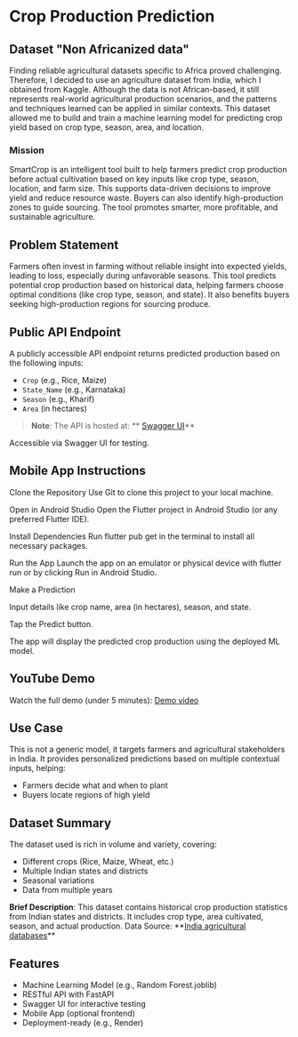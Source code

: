 # Crop Production Prediction 

## Dataset "Non Africanized data"
Finding reliable agricultural datasets specific to Africa proved challenging. Therefore, I decided to use an agriculture dataset from India, which I obtained from Kaggle. Although the data is not African-based, it still represents real-world agricultural production scenarios, and the patterns and techniques learned can be applied in similar contexts. This dataset allowed me to build and train a machine learning model for predicting crop yield based on crop type, season, area, and location.


### Mission

SmartCrop is an intelligent tool built to help farmers predict crop production before actual cultivation based on key inputs like crop type, season, location, and farm size.
This supports data-driven decisions to improve yield and reduce resource waste.
Buyers can also identify high-production zones to guide sourcing.
The tool promotes smarter, more profitable, and sustainable agriculture.


## Problem Statement

Farmers often invest in farming without reliable insight into expected yields, leading to loss, especially during unfavorable seasons.
This tool predicts potential crop production based on historical data, helping farmers choose optimal conditions (like crop type, season, and state).
It also benefits buyers seeking high-production regions for sourcing produce.


## Public API Endpoint

A publicly accessible API endpoint returns predicted production based on the following inputs:

* `Crop` (e.g., Rice, Maize)
* `State_Name` (e.g., Karnataka)
* `Season` (e.g., Kharif)
* `Area` (in hectares)

> **Note**: The API is hosted at:
> ** [Swagger UI](https://ml-linear-regression-assignment.onrender.com/predict)**

Accessible via Swagger UI for testing.



## Mobile App Instructions
Clone the Repository
Use Git to clone this project to your local machine.

Open in Android Studio
Open the Flutter project in Android Studio (or any preferred Flutter IDE).

Install Dependencies
Run flutter pub get in the terminal to install all necessary packages.

Run the App
Launch the app on an emulator or physical device with flutter run or by clicking Run in Android Studio.

Make a Prediction

Input details like crop name, area (in hectares), season, and state.

Tap the Predict button.

The app will display the predicted crop production using the deployed ML model.


## YouTube Demo

Watch the full demo (under 5 minutes):
[Demo video](https://youtu.be/lD6MOaGLx1k)



##  Use Case

This is not a generic model, it targets farmers and agricultural stakeholders in India.
It provides personalized predictions based on multiple contextual inputs, helping:

* Farmers decide what and when to plant
* Buyers locate regions of high yield


## Dataset Summary

The dataset used is rich in volume and variety, covering:

* Different crops (Rice, Maize, Wheat, etc.)
* Multiple Indian states and districts
* Seasonal variations
* Data from multiple years

**Brief Description**:
This dataset contains historical crop production statistics from Indian states and districts. It includes crop type, area cultivated, season, and actual production.
Data Source: \**[India agricultural databases](https://www.kaggle.com/datasets/abhinand05/crop-production-in-india)**


## Features

* Machine Learning Model (e.g., Random Forest.joblib)
* RESTful API with FastAPI
* Swagger UI for interactive testing
* Mobile App (optional frontend)
* Deployment-ready (e.g., Render)
